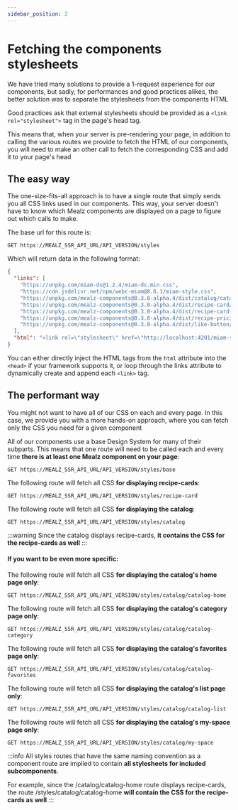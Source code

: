 ```yaml
---
sidebar_position: 2
---
```


# Fetching the components stylesheets

We have tried many solutions to provide a 1-request experience for our components, but sadly, for performances and good practices alikes, the better solution was to separate the stylesheets from the components HTML

Good practices ask that external stylesheets should be provided as a `<link rel="stylesheet">` tag in the page's head tag.

This means that, when your server is pre-rendering your page, in addition to calling the various routes we provide to fetch the HTML of our components, you will need to make an other call to fetch the corresponding CSS and add it to your page's head

## The easy way

The one-size-fits-all approach is to have a single route that simply sends you all CSS links used in our components. 
This way, your server doesn't have to know which Mealz components are displayed on a page to figure out which calls to make.


The base url for this route is:
```
GET https://MEALZ_SSR_API_URL/API_VERSION/styles
```

Which will return data in the following format:

```json
{
  "links": [
    "https://unpkg.com/miam-ds@1.2.4/miam-ds.min.css",
    "https://cdn.jsdelivr.net/npm/webc-miam@8.6.1/miam-style.css",
    "https://unpkg.com/mealz-components@0.3.0-alpha.4/dist/catalog/catalog-home/catalog-home.css",
    "https://unpkg.com/mealz-components@0.3.0-alpha.4/dist/recipe-card/recipe-card.css",
    "https://unpkg.com/mealz-components@0.3.0-alpha.4/dist/recipe-card-cta/recipe-card-cta.css",
    "https://unpkg.com/mealz-components@0.3.0-alpha.4/dist/recipe-pricing/recipe-pricing.css",
    "https://unpkg.com/mealz-components@0.3.0-alpha.4/dist/like-button/like-button.css"
  ],
  "html": "<link rel=\"stylesheet\" href=\"http://localhost:4201/miam-style.css\" /><link rel=\"stylesheet\" href=\"https://unpkg.com/miam-ds@1.2.4/miam-ds.min.css\" /><link rel=\"stylesheet\" href=\"https://unpkg.com/mealz-components@0.3.0-alpha.4/dist/catalog/catalog-home/catalog-home.css\" /><link rel=\"stylesheet\" href=\"https://unpkg.com/mealz-components@0.3.0-alpha.4/dist/recipe-card/recipe-card.css\" /><link rel=\"stylesheet\" href=\"https://unpkg.com/mealz-components@0.3.0-alpha.4/dist/recipe-card-cta/recipe-card-cta.css\" /><link rel=\"stylesheet\" href=\"https://unpkg.com/mealz-components@0.3.0-alpha.4/dist/recipe-pricing/recipe-pricing.css\" /><link rel=\"stylesheet\" href=\"https://unpkg.com/mealz-components@0.3.0-alpha.4/dist/like-button/like-button.css\" />"
}
```

You can either directly inject the HTML tags from the `html` attribute into the `<head>` if your framework supports it, or loop through the links attribute to dynamically create and append each `<link>` tag.

## The performant way

You might not want to have all of our CSS on each and every page. In this case, we provide you with a more hands-on approach, where you can fetch only the CSS you need for a given component

All of our components use a base Design System for many of their subparts.
This means that one route will need to be called each and every time **there is at least one Mealz component on your page**:

```
GET https://MEALZ_SSR_API_URL/API_VERSION/styles/base
```

The following route will fetch all CSS **for displaying recipe-cards**:
```
GET https://MEALZ_SSR_API_URL/API_VERSION/styles/recipe-card
```

The following route will fetch all CSS **for displaying the catalog**:
```
GET https://MEALZ_SSR_API_URL/API_VERSION/styles/catalog
```
:::warning
  Since the catalog displays recipe-cards, **it contains the CSS for the recipe-cards as well**
:::

#### If you want to be even more specific:

The following route will fetch all CSS **for displaying the catalog's home page only**:
```
GET https://MEALZ_SSR_API_URL/API_VERSION/styles/catalog/catalog-home
```

The following route will fetch all CSS **for displaying the catalog's category page only**:
```
GET https://MEALZ_SSR_API_URL/API_VERSION/styles/catalog/catalog-category
```

The following route will fetch all CSS **for displaying the catalog's favorites page only**:
```
GET https://MEALZ_SSR_API_URL/API_VERSION/styles/catalog/catalog-favorites
```

The following route will fetch all CSS **for displaying the catalog's list page only**:
```
GET https://MEALZ_SSR_API_URL/API_VERSION/styles/catalog/catalog-list
```

The following route will fetch all CSS **for displaying the catalog's my-space page only**:
```
GET https://MEALZ_SSR_API_URL/API_VERSION/styles/catalog/my-space
```

:::info
  All styles routes that have the same naming convention as a component route are implied to contain **all stylesheets for included subcomponents**.
  
  For example, since the /catalog/catalog-home route displays recipe-cards, the route /styles/catalog/catalog-home **will contain the CSS for the recipe-cards as well**
:::